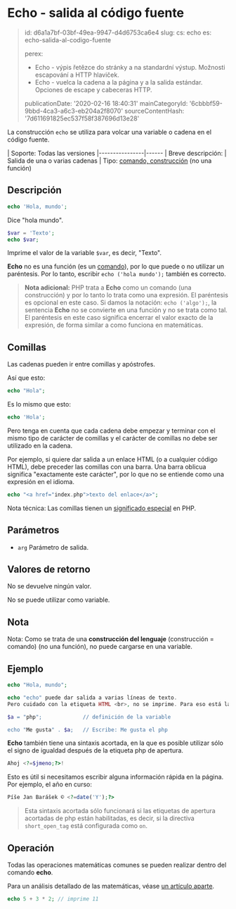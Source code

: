 Echo - salida al código fuente
==============================

> id: d6a1a7bf-03bf-49ea-9947-d4d6753ca6e4
> slug:
> 	cs: echo
> 	es: echo-salida-al-codigo-fuente
> 
> perex:
> 	- Echo - výpis řetězce do stránky a na standardní výstup. Možnosti escapování a HTTP hlaviček.
> 	- Echo - vuelca la cadena a la página y a la salida estándar. Opciones de escape y cabeceras HTTP.
> 
> publicationDate: '2020-02-16 18:40:31'
> mainCategoryId: '6cbbbf59-9bbd-4ca3-a6c3-eb204a2f8070'
> sourceContentHash: '7d611691825ec537f58f387696d13e28'

La construcción `echo` se utiliza para volcar una variable o cadena en el código fuente.

| Soporte: Todas las versiones
|----------------|------
| Breve descripción: | Salida de una o varias cadenas
| Tipo: <a href="/comandos-y-funciones">comando, construcción</a> (no una función)

Descripción
-----

```php
echo 'Hola, mundo';
```

Dice "hola mundo".

```php
$var = 'Texto';
echo $var;
```

Imprime el valor de la variable `$var`, es decir, "Texto".

**Echo** no es una función (es un <a href="/comandos-y-funciones">comando</a>), por lo que puede o no utilizar un paréntesis. Por lo tanto, escribir `echo ('hola mundo');` también es correcto.

> **Nota adicional:** PHP trata a **Echo** como un comando (una construcción) y por lo tanto lo trata como una expresión. El paréntesis es opcional en este caso. Si damos la notación: `echo ('algo');`, la sentencia **Echo** no se convierte en una función y no se trata como tal. El paréntesis en este caso significa encerrar el valor exacto de la expresión, de forma similar a como funciona en matemáticas.

Comillas
--------

Las cadenas pueden ir entre comillas y apóstrofes.

Así que esto:

```php
echo "Hola";
```

Es lo mismo que esto:

```php
echo 'Hola';
```

Pero tenga en cuenta que cada cadena debe empezar y terminar con el mismo tipo de carácter de comillas y el carácter de comillas no debe ser utilizado en la cadena.

Por ejemplo, si quiere dar salida a un enlace HTML (o a cualquier código HTML), debe preceder las comillas con una barra. Una barra oblicua significa "exactamente este carácter", por lo que no se entiende como una expresión en el idioma.

```php
echo "<a href="index.php">texto del enlace</a>";
```

Nota técnica: Las comillas tienen un <a href="/quotation-meaning">significado especial</a> en PHP.

Parámetros
---------

- `arg` Parámetro de salida.

Valores de retorno
-----------------

No se devuelve ningún valor.

No se puede utilizar como variable.

Nota
--------

Nota: Como se trata de una **construcción del lenguaje** (construcción = comando) (no una función), no puede cargarse en una variable.

Ejemplo
-------

```php
echo "Hola, mundo";

echo "echo" puede dar salida a varias líneas de texto.
Pero cuidado con la etiqueta HTML <br>, no se imprime. Para eso está la función nl2br()".;

$a = "php";				// definición de la variable

echo "Me gusta" . $a;	// Escribe: Me gusta el php
```

**Echo** también tiene una sintaxis acortada, en la que es posible utilizar sólo el signo de igualdad después de la etiqueta php de apertura.

```php
Ahoj <?=$jmeno;?>!
```

Esto es útil si necesitamos escribir alguna información rápida en la página. Por ejemplo, el año en curso:

```php
Píše Jan Barášek © <?=date('Y');?>
```

> Esta sintaxis acortada sólo funcionará si las etiquetas de apertura acortadas de php están habilitadas, es decir, si la directiva `short_open_tag` está configurada como `on`.

Operación
-------

Todas las operaciones matemáticas comunes se pueden realizar dentro del comando **echo**.

Para un análisis detallado de las matemáticas, véase <a href="/matemáticas">un artículo aparte</a>.

```php
echo 5 + 3 * 2; // imprime 11
```
